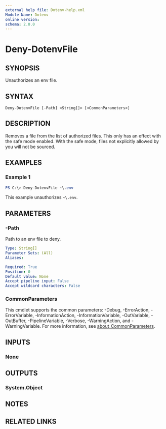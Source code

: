 ```yaml
---
external help file: Dotenv-help.xml
Module Name: Dotenv
online version:
schema: 2.0.0
---
```


# Deny-DotenvFile

## SYNOPSIS
Unauthorizes an env file.

## SYNTAX

```
Deny-DotenvFile [-Path] <String[]> [<CommonParameters>]
```

## DESCRIPTION
Removes a file from the list of authorized files.
This only has an effect with the safe mode enabled.
With the safe mode, files not explicitly allowed by you will not be sourced.

## EXAMPLES

### Example 1
```powershell
PS C:\> Deny-DotenvFile ~\.env
```

This example unauthorizes `~\.env`.

## PARAMETERS

### -Path
Path to an env file to deny.

```yaml
Type: String[]
Parameter Sets: (All)
Aliases:

Required: True
Position: 0
Default value: None
Accept pipeline input: False
Accept wildcard characters: False
```

### CommonParameters
This cmdlet supports the common parameters: -Debug, -ErrorAction, -ErrorVariable, -InformationAction, -InformationVariable, -OutVariable, -OutBuffer, -PipelineVariable, -Verbose, -WarningAction, and -WarningVariable. For more information, see [about_CommonParameters](http://go.microsoft.com/fwlink/?LinkID=113216).

## INPUTS

### None

## OUTPUTS

### System.Object
## NOTES

## RELATED LINKS
